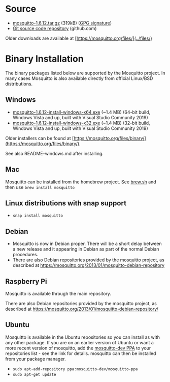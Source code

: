 <!--
.. title: Download
.. slug: download
.. date: 2020-08-19 14:44:00 UTC+1
.. tags: tag
.. category: category
.. link: link
.. description:
.. type: text
-->

# Source

* [mosquitto-1.6.12.tar.gz](https://mosquitto.org/files/source/mosquitto-1.6.12.tar.gz) (319kB) ([GPG signature](https://mosquitto.org/files/source/mosquitto-1.6.12.tar.gz.asc))
* [Git source code repository](https://github.com/eclipse/mosquitto) (github.com)

Older downloads are available at [https://mosquitto.org/files/](../files/)

# Binary Installation

The binary packages listed below are supported by the Mosquitto project. In many
cases Mosquitto is also available directly from official Linux/BSD
distributions.

## Windows

* [mosquitto-1.6.12-install-windows-x64.exe](https://mosquitto.org/files/binary/win64/mosquitto-1.6.12-install-windows-x64.exe) (~1.4 MB) (64-bit build, Windows Vista and up, built with Visual Studio Community 2019)
* [mosquitto-1.6.12-install-windows-x32.exe](https://mosquitto.org/files/binary/win32/mosquitto-1.6.12-install-windows-x86.exe) (~1.4 MB) (32-bit build, Windows Vista and up, built with Visual Studio Community 2019)

Older installers can be found at [https://mosquitto.org/files/binary/](https://mosquitto.org/files/binary/).

See also README-windows.md after installing.

## Mac
Mosquitto can be installed from the homebrew project. See
[brew.sh](https://brew.sh/) and then use `brew install mosquitto`

## Linux distributions with snap support

* `snap install mosquitto`

## Debian
* Mosquitto is now in Debian proper. There will be a short delay between a new
  release and it appearing in Debian as part of the normal Debian procedures.
* There are also Debian repositories provided by the mosquitto project, as
  described at <https://mosquitto.org/2013/01/mosquitto-debian-repository>

## Raspberry Pi
Mosquitto is available through the main repository.

There are also Debian repositories provided by the mosquitto project, as
described at <https://mosquitto.org/2013/01/mosquitto-debian-repository/>

## Ubuntu
Mosquitto is available in the Ubuntu repositories so you can install as with
any other package. If you are on an earlier version of Ubuntu or want a more
recent version of mosquitto, add the [mosquitto-dev
PPA](https://launchpad.net/%7Emosquitto-dev/+archive/mosquitto-ppa/) to your
repositories list - see the link for details. mosquitto can then be installed
from your package manager.

* `sudo apt-add-repository ppa:mosquitto-dev/mosquitto-ppa`
* `sudo apt-get update`
